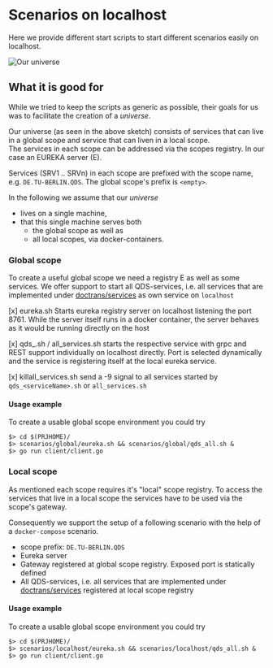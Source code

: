 # Scenarios on localhost

Here we provide different start scripts to start different scenarios easily on localhost.

![Our universe](./../scenarios.png)

## What it is good for

While we tried to keep the scripts as generic as possible, their goals for us was to facilitate the creation of a *universe*.

Our universe (as seen in the above sketch) consists of services that can live in a global scope and service that can liven in a local scope.  
The services in each scope can be addressed via the scopes registry. In our case an EUREKA server (E).

Services (SRV1 .. SRVn) in each scope are prefixed with the scope name, e.g. `DE.TU-BERLIN.QDS`. The global scope's prefix is `<empty>`.

In the following we assume that our *universe*

- lives on a single machine,
- that this single machine serves both
  - the global scope as well as
  - all local scopes, via docker-containers.

### Global scope

To create a useful global scope we need a registry E as well as some services.
We offer support to start all QDS-services, i.e. all services that are implemented under [doctrans/services](../../services/) as own service on `localhost`

[x] eureka.sh
  Starts eureka registry server on localhost listening the port 8761. While the server itself runs in a docker container, the server behaves as it would be running directly on the host

[x] qds_<serviceName>.sh / all_services.sh
  starts the respective service with grpc and REST support individually on localhost directly. Port is selected dynamically and the service is registering itself at the local eureka service.

[x] killall_services.sh
  send a -9 signal to all services started by `qds_<serviceName>.sh`  or `all_services.sh`

#### Usage example

To create a usable global scope environment you could try

```shell
$> cd $(PRJHOME)/
$> scenarios/global/eureka.sh && scenarios/global/qds_all.sh &
$> go run client/client.go
```

### Local scope

As mentioned each scope requires it's "local" scope registry. To access the services that live in a local scope the services have to be used via the scope's gateway.

Consequently we support the setup of a following scenario with the help of a `docker-compose` scenario.
- scope prefix: `DE.TU-BERLIN.QDS`
- Eureka server
- Gateway registered at global scope registry. Exposed port is statically defined
- All QDS-services, i.e. all services that are implemented under [doctrans/services](../../services/) registered at local scope registry

#### Usage example

To create a usable global scope environment you could try

```shell
$> cd $(PRJHOME)/
$> scenarios/localhost/eureka.sh && scenarios/localhost/qds_all.sh &
$> go run client/client.go
```
